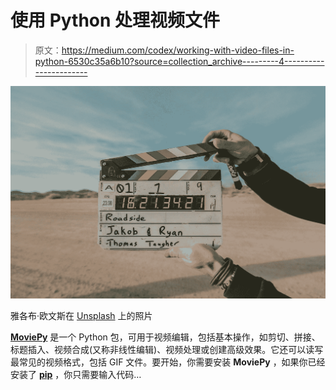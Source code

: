 # 使用 Python 处理视频文件

> 原文：<https://medium.com/codex/working-with-video-files-in-python-6530c35a6b10?source=collection_archive---------4----------------------->

![](img/4b5ef19f6739a4331b1ecb4ea8f8e835.png)

雅各布·欧文斯在 [Unsplash](https://unsplash.com?utm_source=medium&utm_medium=referral) 上的照片

[**MoviePy**](https://zulko.github.io/moviepy/) 是一个 Python 包，可用于视频编辑，包括基本操作，如剪切、拼接、标题插入、视频合成(又称非线性编辑)、视频处理或创建高级效果。它还可以读写最常见的视频格式，包括 GIF 文件。要开始，你需要安装 **MoviePy** ，如果你已经安装了 [**pip**](https://pip.pypa.io/en/stable/) ，你只需要输入代码…